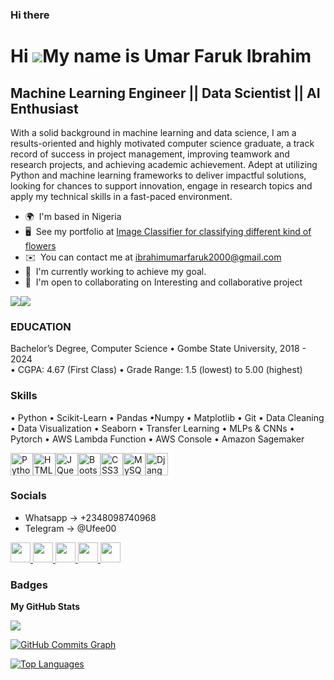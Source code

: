 ### Hi there

Hi ![](https://user-images.githubusercontent.com/18350557/176309783-0785949b-9127-417c-8b55-ab5a4333674e.gif)My name is Umar Faruk Ibrahim
==========================================================================================================================================

Machine Learning Engineer || Data Scientist || AI Enthusiast
------------------------------

With a solid background in machine learning and data science, I am a results-oriented and highly motivated computer science graduate, a track record of success in project management, improving teamwork and research projects, and achieving academic achievement. Adept at utilizing Python and machine learning frameworks to deliver impactful solutions, looking for chances to support innovation, engage in research topics and apply my technical skills in a fast-paced environment.

* 🌍  I'm based in Nigeria
* 🖥️  See my portfolio at [Image Classifier for classifying different kind of flowers](http://github.com/ufee00/My_Two_Udacity_Projects/tree/main/Image_Classifier_Final_Project)
* ✉️  You can contact me at [ibrahimumarfaruk2000@gmail.com](mailto:ibrahimumarfaruk2000@gmail.com)
* 🧠  I'm currently working to achieve my goal.
* 🤝  I'm open to collaborating on Interesting and collaborative project

<a href="https://www.github.com/ufee00" target="_blank" rel="noreferrer"><img
src="https://img.shields.io/github/followers/ufee00?logo=github&style=for-the-badge&color=0891b2&labelColor=1c1917" /></a><a href="https://www.x.com/Ufee2000" target="_blank" rel="noreferrer"><img
src="https://img.shields.io/twitter/follow/Ufee2000?logo=twitter&style=for-the-badge&color=0891b2&labelColor=1c1917"
/></a>

### EDUCATION
Bachelor’s Degree, Computer Science 
•	Gombe State University, 2018 - 2024  
•	CGPA: 4.67 (First Class)
•	Grade Range: 1.5 (lowest) to 5.00 (highest)

### Skills
•	Python	    •	Scikit-Learn	  •	Pandas	            •Numpy                •	Matplotlib 
•	Git	        •	Data Cleaning	  •	Data Visualization	•	Seaborn             • Transfer Learning
•	MLPs & CNNs	•	Pytorch	        • AWS Lambda Function •	AWS Console	        •	Amazon Sagemaker

<p align="left">
<a href="https://www.python.org/" target="_blank" rel="noreferrer"><img src="https://raw.githubusercontent.com/danielcranney/readme-generator/main/public/icons/skills/python-colored.svg" width="36" height="36" alt="Python" /></a><a href="https://developer.mozilla.org/en-US/docs/Glossary/HTML5" target="_blank" rel="noreferrer"><img src="https://raw.githubusercontent.com/danielcranney/readme-generator/main/public/icons/skills/html5-colored.svg" width="36" height="36" alt="HTML5" /></a><a href="https://jquery.com/" target="_blank" rel="noreferrer"><img src="https://raw.githubusercontent.com/danielcranney/readme-generator/main/public/icons/skills/jquery-colored.svg" width="36" height="36" alt="JQuery" /></a><a href="https://getbootstrap.com/" target="_blank" rel="noreferrer"><img src="https://raw.githubusercontent.com/danielcranney/readme-generator/main/public/icons/skills/bootstrap-colored.svg" width="36" height="36" alt="Bootstrap" /></a><a href="https://www.w3.org/TR/CSS/#css" target="_blank" rel="noreferrer"><img src="https://raw.githubusercontent.com/danielcranney/readme-generator/main/public/icons/skills/css3-colored.svg" width="36" height="36" alt="CSS3" /></a><a href="https://www.mysql.com/" target="_blank" rel="noreferrer"><img src="https://raw.githubusercontent.com/danielcranney/readme-generator/main/public/icons/skills/mysql-colored.svg" width="36" height="36" alt="MySQL" /></a><a href="https://www.djangoproject.com/" target="_blank" rel="noreferrer"><img src="https://raw.githubusercontent.com/danielcranney/readme-generator/main/public/icons/skills/django-colored.svg" width="36" height="36" alt="Django" /></a>
</p>


### Socials
* Whatsapp -> +2348098740968
* Telegram -> @Ufee00

<p align="left"> <a href="https://discord.com/users/ufee." target="_blank" rel="noreferrer"> <picture> <source media="(prefers-color-scheme: dark)" srcset="undefined" /> <source media="(prefers-color-scheme: light)" srcset="https://raw.githubusercontent.com/danielcranney/readme-generator/main/public/icons/socials/discord.svg" /> <img src="https://raw.githubusercontent.com/danielcranney/readme-generator/main/public/icons/socials/discord.svg" width="32" height="32" /> </picture> </a> <a href="https://www.facebook.com/Umar Faruk Ibrahim" target="_blank" rel="noreferrer"> <picture> <source media="(prefers-color-scheme: dark)" srcset="https://raw.githubusercontent.com/danielcranney/readme-generator/main/public/icons/socials/facebook-dark.svg" /> <source media="(prefers-color-scheme: light)" srcset="https://raw.githubusercontent.com/danielcranney/readme-generator/main/public/icons/socials/facebook.svg" /> <img src="https://raw.githubusercontent.com/danielcranney/readme-generator/main/public/icons/socials/facebook.svg" width="32" height="32" /> </picture> </a> <a href="https://www.github.com/ufee00" target="_blank" rel="noreferrer"> <picture> <source media="(prefers-color-scheme: dark)" srcset="https://raw.githubusercontent.com/danielcranney/readme-generator/main/public/icons/socials/github-dark.svg" /> <source media="(prefers-color-scheme: light)" srcset="https://raw.githubusercontent.com/danielcranney/readme-generator/main/public/icons/socials/github.svg" /> <img src="https://raw.githubusercontent.com/danielcranney/readme-generator/main/public/icons/socials/github.svg" width="32" height="32" /> </picture> </a> <a href="https://www.linkedin.com/in/ibrahim-umar-faruk-ufee00" target="_blank" rel="noreferrer"> <picture> <source media="(prefers-color-scheme: dark)" srcset="https://raw.githubusercontent.com/danielcranney/readme-generator/main/public/icons/socials/linkedin-dark.svg" /> <source media="(prefers-color-scheme: light)" srcset="https://raw.githubusercontent.com/danielcranney/readme-generator/main/public/icons/socials/linkedin.svg" /> <img src="https://raw.githubusercontent.com/danielcranney/readme-generator/main/public/icons/socials/linkedin.svg" width="32" height="32" /> </picture> </a> <a href="https://www.x.com/Ufee2000" target="_blank" rel="noreferrer"> <picture> <source media="(prefers-color-scheme: dark)" srcset="https://raw.githubusercontent.com/danielcranney/readme-generator/main/public/icons/socials/twitter-dark.svg" /> <source media="(prefers-color-scheme: light)" srcset="https://raw.githubusercontent.com/danielcranney/readme-generator/main/public/icons/socials/twitter.svg" /> <img src="https://raw.githubusercontent.com/danielcranney/readme-generator/main/public/icons/socials/twitter.svg" width="32" height="32" /> </picture> </a></p>

### Badges

<b>My GitHub Stats</b>

<a href="http://www.github.com/ufee00"><img src="https://github-readme-streak-stats.herokuapp.com/?user=ufee00&stroke=ffffff&background=1c1917&ring=0f172a&fire=0f172a&currStreakNum=ffffff&currStreakLabel=0f172a&sideNums=ffffff&sideLabels=ffffff&dates=ffffff&hide_border=true" /></a>

<a href="http://www.github.com/ufee00"><img src="https://github-readme-activity-graph.cyclic.app/graph?username=ufee00&bg_color=1c1917&color=ffffff&line=0891b2&point=ffffff&area_color=1c1917&area=true&hide_border=true&custom_title=GitHub%20Commits%20Graph" alt="GitHub Commits Graph" /></a>

<a href="https://github.com/ufee00" align="left"><img src="https://github-readme-stats.vercel.app/api/top-langs/?username=ufee00&langs_count=10&title_color=0f172a&text_color=ffffff&icon_color=0891b2&bg_color=1c1917&hide_border=true&locale=en&custom_title=Top%20%Languages" alt="Top Languages" /></a>
